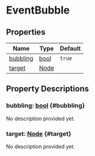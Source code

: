 # EventBubble
    


## Properties

| Name                  | Type                                                                | Default |
| --------------------- | ------------------------------------------------------------------- | ------- |
| [bubbling](#bubbling) | [bool](https://docs.godotengine.org/de/4.x/classes/class_bool.html) | `true`  |
| [target](#target)     | [Node](https://docs.godotengine.org/de/4.x/classes/class_node.html) |         |



## Property Descriptions

### bubbling: [bool](https://docs.godotengine.org/de/4.x/classes/class_bool.html) {#bubbling}

No description provided yet.

### target: [Node](https://docs.godotengine.org/de/4.x/classes/class_node.html) {#target}

No description provided yet.
